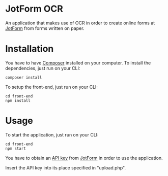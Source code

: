 # JotForm OCR

An application that makes use of OCR in order to create online forms at [JotForm](https://www.jotform.com) from forms written on paper.

# Installation

You have to have [Composer](https://getcomposer.org) installed on your computer.
To install the dependencies, just run on your CLI:

```
composer install
```

To setup the front-end, just run on your CLI:

```
cd front-end
npm install
```

# Usage

To start the application, just run on your CLI:

```
cd front-end
npm start
```

You have to obtain an [API key](https://www.jotform.com/myaccount/api) from [JotForm](https://www.jotform.com) in order to use the application.

Insert the API key into its place specified in "upload.php". 

